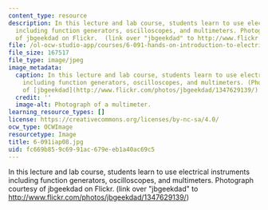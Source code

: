 ```yaml
---
content_type: resource
description: In this lecture and lab course, students learn to use electrical instruments
  including function generators, oscilloscopes, and multimeters. Photograph courtesy
  of jbgeekdad on Flickr.  (link over "jbgeekdad" to http://www.flickr.com/photos/jbgeekdad/1347629139/)
file: /ol-ocw-studio-app/courses/6-091-hands-on-introduction-to-electrical-engineering-lab-skills-january-iap-2008/fc669b859c6991ac679eeb1a40ac69c5_6-091iap08.jpg
file_size: 167517
file_type: image/jpeg
image_metadata:
  caption: In this lecture and lab course, students learn to use electrical instruments
    including function generators, oscilloscopes, and multimeters. (Photograph courtesy
    of [jbgeekdad](http://www.flickr.com/photos/jbgeekdad/1347629139/) on Flickr.)
  credit: ''
  image-alt: Photograph of a multimeter.
learning_resource_types: []
license: https://creativecommons.org/licenses/by-nc-sa/4.0/
ocw_type: OCWImage
resourcetype: Image
title: 6-091iap08.jpg
uid: fc669b85-9c69-91ac-679e-eb1a40ac69c5
---
```

In this lecture and lab course, students learn to use electrical instruments including function generators, oscilloscopes, and multimeters. Photograph courtesy of jbgeekdad on Flickr.  (link over "jbgeekdad" to http://www.flickr.com/photos/jbgeekdad/1347629139/)